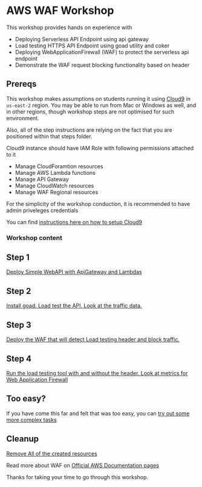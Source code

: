 # AWS WAF Workshop

This workshop provides hands on experience with
- Deploying Serverless API Endpoint using api gateway
- Load testing HTTPS API Endpoint using goad utility and coker
- Deploying WebApplicationFirewall (WAF) to protect the serverless api endpoint
- Demonstrate the WAF request blocking functionality based
on header

## Prereqs


This workshop makes assumptions on students running it using [Cloud9](https://aws.amazon.com/cloud9/) in `us-east-2` region. You may be able to run from Mac
or Windows as well, and in other regions, though workshop steps are not optimised for such environment.

Also, all of the step instructions are relying
on the fact that you are positioned within that steps
folder.

Cloud9 instance should have IAM Role with following permissions attached to it
 - Manage CloudForamtion resources
 - Manage AWS Lambda functions
 - Manage API Gateway
 - Manage CloudWatch resources
 - Manage WAF Regional resources

For the simplicity of the workshop conduction, it is
recommended to have admin priveleges credentials

You can find [instructions here on how to setup Cloud9](cloud9.md)


### Workshop content

## Step 1

[Deploy Simple WebAPI with ApiGateway and Lambdas](step1/README.md)

## Step 2

[Install goad. Load test the API. Look at the traffic data.](step2/README.md)

## Step 3

[Deploy the WAF that will detect Load testing header and block traffic.](step3/README.md)

## Step 4

[Run the load testing tool with and without the header. Look at metrics for Web Application Firewall](step4/README.md)


## Too easy?

If you have come this far and felt that was too easy, you can [try out some more complex tasks](advanced.md)

## Cleanup

[Remove All of the created resources](cleanup.md)

Read more about WAF on [Official AWS Documentation pages](https://docs.aws.amazon.com/waf/latest/APIReference/Welcome.html)

Thanks for taking your time to go through this workshop.
